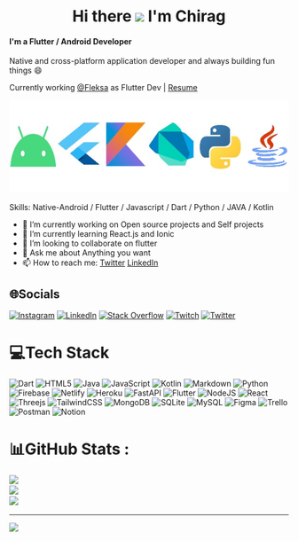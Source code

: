 <h1 align="center">Hi there <img src="https://thumbs.gfycat.com/WillingSlightGraysquirrel-size_restricted.gif" width="30px"> I'm Chirag </h1>

#### I'm a Flutter / Android Developer
Native and cross-platform application developer and always building fun things 😄

Currently working [@Fleksa](https://fleksa.com/) as Flutter Dev | [Resume](https://docs.google.com/document/d/1GVdfTEE1pWiqRq0mXFx_W7Xe6E60BvM2ZsgfAe_aHwQ/edit?usp=sharing)

![](https://raw.githubusercontent.com/ChiragKr04/ChiragKr04/main/Web_Photo_Editor.jpg)

Skills: Native-Android / Flutter / Javascript / Dart / Python / JAVA / Kotlin

- 🔭 I’m currently working on Open source projects and Self projects 
- 🌱 I’m currently learning React.js and Ionic
- 👯 I’m looking to collaborate on flutter 
- 💬 Ask me about Anything you want 
- 📫 How to reach me: [Twitter](https://twitter.com/ChiragKr04) [LinkedIn](https://www.linkedin.com/in/chirag-bargoojar-41330816b/)

## 🌐Socials
[![Instagram](https://img.shields.io/badge/Instagram-%23E4405F.svg?logo=Instagram&logoColor=white)](https://instagram.com/chiragkr04) [![LinkedIn](https://img.shields.io/badge/LinkedIn-%230077B5.svg?logo=linkedin&logoColor=white)](https://linkedin.com/in/chirag-bargoojar-41330816b) [![Stack Overflow](https://img.shields.io/badge/-Stackoverflow-FE7A16?logo=stack-overflow&logoColor=white)](https://stackoverflow.com/users/11855654) [![Twitch](https://img.shields.io/badge/Twitch-%239146FF.svg?logo=Twitch&logoColor=white)](https://twitch.tv/Chirag_04) [![Twitter](https://img.shields.io/badge/Twitter-%231DA1F2.svg?logo=Twitter&logoColor=white)](https://twitter.com/ChiragKr04) 

# 💻Tech Stack
![Dart](https://img.shields.io/badge/dart-%230175C2.svg?style=for-the-badge&logo=dart&logoColor=white) ![HTML5](https://img.shields.io/badge/html5-%23E34F26.svg?style=for-the-badge&logo=html5&logoColor=white) ![Java](https://img.shields.io/badge/java-%23ED8B00.svg?style=for-the-badge&logo=java&logoColor=white) ![JavaScript](https://img.shields.io/badge/javascript-%23323330.svg?style=for-the-badge&logo=javascript&logoColor=%23F7DF1E) ![Kotlin](https://img.shields.io/badge/kotlin-%230095D5.svg?style=for-the-badge&logo=kotlin&logoColor=white) ![Markdown](https://img.shields.io/badge/markdown-%23000000.svg?style=for-the-badge&logo=markdown&logoColor=white) ![Python](https://img.shields.io/badge/python-3670A0?style=for-the-badge&logo=python&logoColor=ffdd54) ![Firebase](https://img.shields.io/badge/firebase-%23039BE5.svg?style=for-the-badge&logo=firebase) ![Netlify](https://img.shields.io/badge/netlify-%23000000.svg?style=for-the-badge&logo=netlify&logoColor=#00C7B7) ![Heroku](https://img.shields.io/badge/heroku-%23430098.svg?style=for-the-badge&logo=heroku&logoColor=white) ![FastAPI](https://img.shields.io/badge/FastAPI-005571?style=for-the-badge&logo=fastapi) ![Flutter](https://img.shields.io/badge/Flutter-%2302569B.svg?style=for-the-badge&logo=Flutter&logoColor=white) ![NodeJS](https://img.shields.io/badge/node.js-6DA55F?style=for-the-badge&logo=node.js&logoColor=white) ![React](https://img.shields.io/badge/react-%2320232a.svg?style=for-the-badge&logo=react&logoColor=%2361DAFB) ![Threejs](https://img.shields.io/badge/threejs-black?style=for-the-badge&logo=three.js&logoColor=white) ![TailwindCSS](https://img.shields.io/badge/tailwindcss-%2338B2AC.svg?style=for-the-badge&logo=tailwind-css&logoColor=white) ![MongoDB](https://img.shields.io/badge/MongoDB-%234ea94b.svg?style=for-the-badge&logo=mongodb&logoColor=white) ![SQLite](https://img.shields.io/badge/sqlite-%2307405e.svg?style=for-the-badge&logo=sqlite&logoColor=white) ![MySQL](https://img.shields.io/badge/mysql-%2300f.svg?style=for-the-badge&logo=mysql&logoColor=white) 	![Figma](https://img.shields.io/badge/figma-%23F24E1E.svg?style=for-the-badge&logo=figma&logoColor=white) ![Trello](https://img.shields.io/badge/Trello-%23026AA7.svg?style=for-the-badge&logo=Trello&logoColor=white) ![Postman](https://img.shields.io/badge/Postman-FF6C37?style=for-the-badge&logo=postman&logoColor=white) ![Notion](https://img.shields.io/badge/Notion-%23000000.svg?style=for-the-badge&logo=notion&logoColor=white)
# 📊GitHub Stats :
![](https://github-readme-stats.vercel.app/api?username=ChiragKr04&theme=dark&hide_border=false&include_all_commits=false&count_private=false)<br/>
![](https://github-readme-streak-stats.herokuapp.com/?user=ChiragKr04&theme=dark&hide_border=false)<br/>
![](https://github-readme-stats.vercel.app/api/top-langs/?username=ChiragKr04&theme=dark&hide_border=false&include_all_commits=false&count_private=false&layout=compact)

---
[![](https://visitcount.itsvg.in/api?id=ChiragKr04&icon=7&color=8)](https://visitcount.itsvg.in)

